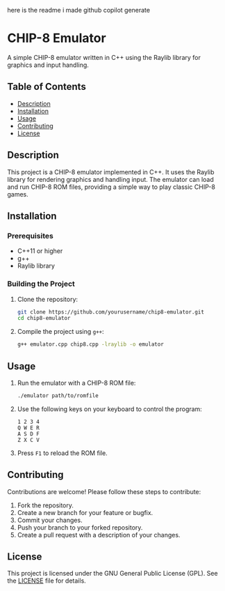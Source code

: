 here is the readme i made github copilot generate

# CHIP-8 Emulator

A simple CHIP-8 emulator written in C++ using the Raylib library for graphics and input handling.

## Table of Contents

- [Description](#description)
- [Installation](#installation)
- [Usage](#usage)
- [Contributing](#contributing)
- [License](#license)

## Description

This project is a CHIP-8 emulator implemented in C++. It uses the Raylib library for rendering graphics and handling input. The emulator can load and run CHIP-8 ROM files, providing a simple way to play classic CHIP-8 games.

## Installation

### Prerequisites

- C++11 or higher
- g++
- Raylib library

### Building the Project

1. Clone the repository:

    ```sh
    git clone https://github.com/yourusername/chip8-emulator.git
    cd chip8-emulator
    ```

2. Compile the project using `g++`:

    ```sh
    g++ emulator.cpp chip8.cpp -lraylib -o emulator
    ```

## Usage

1. Run the emulator with a CHIP-8 ROM file:

    ```sh
    ./emulator path/to/romfile
    ```

2. Use the following keys on your keyboard to control the program:

    ```
    1 2 3 4
    Q W E R
    A S D F
    Z X C V
    ```

3. Press `F1` to reload the ROM file.

## Contributing

Contributions are welcome! Please follow these steps to contribute:

1. Fork the repository.
2. Create a new branch for your feature or bugfix.
3. Commit your changes.
4. Push your branch to your forked repository.
5. Create a pull request with a description of your changes.

## License

This project is licensed under the GNU General Public License (GPL). See the [LICENSE](LICENSE) file for details.
